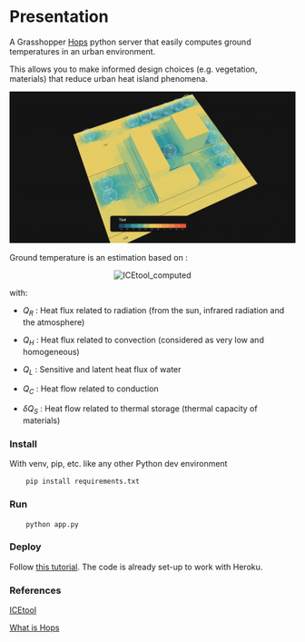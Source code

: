 # Presentation

A Grasshopper [Hops](https://github.com/mcneel/compute.rhino3d/tree/master/src/ghhops-server-py) python server that easily computes ground temperatures in an urban environment.

This allows you to make informed design choices (e.g. vegetation, materials) that reduce urban heat island phenomena.

<p align="center">
<img src="images/ee_surface temperature_example.gif" title="example" />
</p>
Ground temperature is an estimation based on :
<p align="center">
<img src="https://latex.codecogs.com/svg.latex?\Large&space;\pagecolor{white}Q_R=Q_H+Q_L+Q_C+{\delta}Q_S" title="ICEtool_computed" />
</p>

with:
- $Q_R$ : Heat flux related to radiation (from the sun, infrared radiation and the atmosphere)

- $Q_H$ : Heat flux related to convection (considered as very low and homogeneous)

- $Q_L$ : Sensitive and latent heat flux of water

- $Q_C$ : Heat flow related to conduction

- ${\delta}Q_S$ : Heat flow related to thermal storage (thermal capacity of materials)

  

### Install

With venv, pip, etc. like any other Python dev environment
```shell
    pip install requirements.txt
```
### Run

```shell
    python app.py
```



### Deploy

Follow [this tutorial](https://www.youtube.com/watch?v=SiCAIRc0pEI). The code is already set-up to work with Heroku.



### References

[ICEtool](https://github.com/Art-Ev/ICEtool)

[What is Hops](https://developer.rhino3d.com/guides/compute/what-is-hops/)



